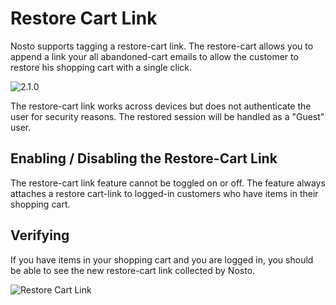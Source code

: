 # Restore Cart Link

Nosto supports tagging a restore-cart link. The restore-cart allows you to append a link your all abandoned-cart emails to allow the customer to restore his shopping cart with a single click.

![2.1.0](https://img.shields.io/badge/nosto-2.1.0-green.svg)

The restore-cart link works across devices but does not authenticate the user for security reasons. The restored session will be handled as a "Guest" user.

## Enabling / Disabling the Restore-Cart Link

The restore-cart link feature cannot be toggled on or off. The feature always attaches a restore cart-link to logged-in customers who have items in their shopping cart.

## Verifying

If you have items in your shopping cart and you are logged in, you should be able to see the new restore-cart link collected by Nosto.

![Restore Cart Link](https://user-images.githubusercontent.com/327432/49744450-78b91900-fca5-11e8-94e3-d0eccb693cb7.png)


